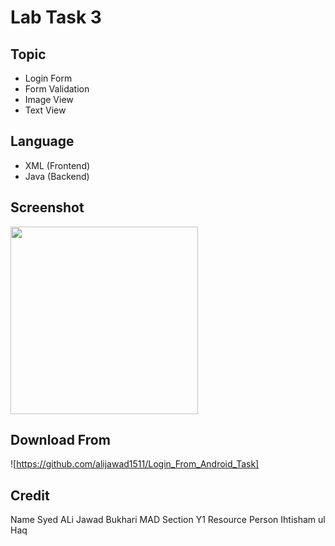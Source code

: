 # Lab Task 3

## Topic
- Login Form
- Form Validation
- Image View
- Text View

## Language
- XML   (Frontend)
- Java  (Backend)

## Screenshot
<img src="https://github.com/alijawad1511/Login_From_Android_Task/blob/master/app/src/main/res/drawable/output_screen.jpg" width="300">

## Download From
![https://github.com/alijawad1511/Login_From_Android_Task]

## Credit
Name              Syed ALi Jawad Bukhari
MAD Section       Y1
Resource Person   Ihtisham ul Haq
